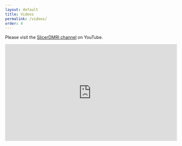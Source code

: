 ```yaml
---
layout: default
title: Videos
permalink: /videos/
order: 4
---
```


Please visit the [SlicerDMRI channel](https://www.youtube.com/channel/UCS5gnYxd5WQznei6M-XBOtw) on YouTube.

<iframe width="560" height="315" src="https://www.youtube.com/embed/videoseries?list=PLww-JBrXO0855MfFbuvEMNQcKmbN-2Blm&rel=0" frameborder="0" allowfullscreen="1" showinfo="1" rel="0"></iframe>
